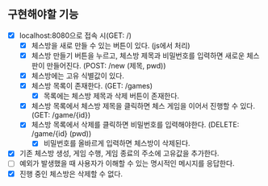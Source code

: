 ## 구현해야할 기능

- [x] localhost:8080으로 접속 시(GET: /)
  - [x] 체스방을 새로 만들 수 있는 버튼이 있다. (js에서 처리)
  - [x] 체스방 만들기 버튼을 누르고, 체스방 제목과 비밀번호를 입력하면 새로운 체스판이 만들어진다. (POST: /new (제목, pwd))
  - [x] 체스방에는 고유 식별값이 있다.
  - [x] 체스방 목록이 존재한다. (GET: /games)
      - [x] 목록에는 체스방 제목과 삭제 버튼이 존재한다.
  - [x] 체스방 목록에서 체스방 제목을 클릭하면 체스 게임을 이어서 진행할 수 있다. (GET: /game/{id})
  - [x] 체스방 목록에서 삭제를 클릭하면 비밀번호를 입력해야한다. (DELETE: /game/{id} (pwd))
      - [x] 비밀번호를 올바르게 입력하면 체스방이 삭제된다.
- [x] 기존 체스방 생성, 게임 수행, 게임 종료의 주소에 고유값을 추가한다.  
- [ ] 예외가 발생했을 때 사용자가 이해할 수 있는 명시적인 메시지를 응답한다.
- [x] 진행 중인 체스방은 삭제할 수 없다.
